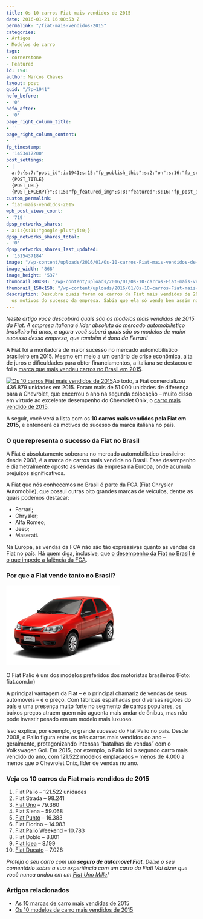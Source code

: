 ```yaml
---
title: Os 10 carros Fiat mais vendidos de 2015
date: 2016-01-21 16:00:53 Z
permalink: "/fiat-mais-vendidos-2015"
categories:
- Artigos
- Modelos de carro
tags:
- cornerstone
- Featured
id: 1941
author: Marcos Chaves
layout: post
guid: "/?p=1941"
hefo_before:
- '0'
hefo_after:
- '0'
page_right_column_title:
- ''
page_right_column_content:
- ''
fp_timestamp:
- '1453417200'
post_settings:
- |
  a:9:{s:7:"post_id";i:1941;s:15:"fp_publish_this";s:2:"on";s:16:"fp_schedule_this";s:3:"yes";s:11:"fp_datetime";s:16:"2016/01/21 21:00";s:18:"fp_timezone_offset";s:3:"120";s:8:"msg_body";s:66:"Novo post no {SITE_NAME}
  {POST_TITLE}
  {POST_URL}
  {POST_EXCERPT}";s:15:"fp_featured_img";s:8:"featured";s:16:"fp_post_img_text";s:0:"";s:5:"pages";a:2:{i:0;s:3:"own";i:1;s:15:"520743491417556";}}
custom_permalink:
- fiat-mais-vendidos-2015
wpb_post_views_count:
- '719'
dpsp_networks_shares:
- a:1:{s:11:"google-plus";i:0;}
dpsp_networks_shares_total:
- '0'
dpsp_networks_shares_last_updated:
- '1515437184'
image: "/wp-content/uploads/2016/01/Os-10-carros-Fiat-mais-vendidos-de-2015.jpg"
image_width: '868'
image_height: '537'
thumbnail_80x80: "/wp-content/uploads/2016/01/Os-10-carros-Fiat-mais-vendidos-de-2015-80x80.jpg"
thumbnail_150x150: "/wp-content/uploads/2016/01/Os-10-carros-Fiat-mais-vendidos-de-2015-150x150.jpg"
description: Descubra quais foram os carros da Fiat mais vendidos de 2015 e entenda
  os motivos do sucesso da empresa. Sabia que ela só vende bem assim no Brasil?
---
```


_Neste artigo você descobrirá quais são os modelos mais vendidos de 2015 da Fiat. A empresa italiana é líder absoluta do mercado automobilístico brasileiro há anos, e agora você saberá quais são os modelos de maior sucesso dessa empresa, que também é dona da Ferrari!_

A Fiat foi a montadora de maior sucesso no mercado automobilístico brasileiro em 2015. Mesmo em meio a um cenário de crise econômica, alta de juros e dificuldades para obter financiamentos, a italiana se destacou e foi a <a href="/10-marcas-mais-vendidas-2015" target="_blank">marca que mais vendeu carros no Brasil em 2015</a>.

[<img class="alignleft wp-image-3283" title="Os 10 carros Fiat mais vendidos de 2015" src="/wp-content/uploads/2016/01/Os-10-carros-Fiat-mais-vendidos-de-2015.jpg" alt="Os 10 carros Fiat mais vendidos de 2015" width="368" height="228" srcset="/wp-content/uploads/2016/01/Os-10-carros-Fiat-mais-vendidos-de-2015.jpg 868w, /wp-content/uploads/2016/01/Os-10-carros-Fiat-mais-vendidos-de-2015-250x155.jpg 250w, /wp-content/uploads/2016/01/Os-10-carros-Fiat-mais-vendidos-de-2015-768x475.jpg 768w, /wp-content/uploads/2016/01/Os-10-carros-Fiat-mais-vendidos-de-2015-700x433.jpg 700w, /wp-content/uploads/2016/01/Os-10-carros-Fiat-mais-vendidos-de-2015-120x74.jpg 120w" sizes="(max-width: 368px) 100vw, 368px" />](/wp-content/uploads/2016/01/Os-10-carros-Fiat-mais-vendidos-de-2015.jpg)Ao todo, a Fiat comercializou 436.879 unidades em 2015. Foram mais de 51.000 unidades de diferença para a Chevrolet, que encerrou o ano na segunda colocação – muito disso em virtude ao excelente desempenho do Chevrolet Onix, o <a href="/carros-mais-vendidos-2015" target="_blank">carro mais vendido de 2015</a>.

A seguir, você verá a lista com os **10 carros mais vendidos pela Fiat em 2015**, e entenderá os motivos do sucesso da marca italiana no país.

### O que representa o sucesso da Fiat no Brasil

A Fiat é absolutamente soberana no mercado automobilístico brasileiro: desde 2008, é a marca de carros mais vendida no Brasil. Esse desempenho é diametralmente oposto às vendas da empresa na Europa, onde acumula prejuízos significativos.

A Fiat que nós conhecemos no Brasil é parte da FCA (Fiat Chrysler Automobile), que possui outras oito grandes marcas de veículos, dentre as quais podemos destacar:

  * Ferrari;
  * Chrysler;
  * Alfa Romeo;
  * Jeep;
  * Maserati.

Na Europa, as vendas da FCA não são tão expressivas quanto as vendas da Fiat no país. Há quem diga, inclusive, que [o desempenho da Fiat no Brasil é o que impede a falência da FCA](http://www.car.blog.br/2014/06/fiat-poderia-ser-extinta-se-nao-fosse-o.html).

### Por que a Fiat vende tanto no Brasil?

<div id="attachment_1984"  class="wp-caption alignleft">
  <img class="wp-image-1984 size-medium" src="/wp-content/uploads/2016/02/fiat-palio-fire-300x210.png" alt="Fiat Palio Fire" width="300" height="210" />
  
  <p class="wp-caption-text">
    O Fiat Palio é um dos modelos preferidos dos motoristas brasileiros (Foto: fiat.com.br)
  </p>
</div>

A principal vantagem da Fiat – e o principal chamariz de vendas de seus automóveis – é o preço. Com fábricas espalhadas por diversas regiões do país e uma presença muito forte no segmento de carros populares, os baixos preços atraem quem não aguenta mais andar de ônibus, mas não pode investir pesado em um modelo mais luxuoso.

Isso explica, por exemplo, o grande sucesso do Fiat Palio no país. Desde 2008, o Palio figura entre os três carros mais vendidos do ano – geralmente, protagonizando intensas “batalhas de vendas” com o Volkswagen Gol. Em 2015, por exemplo, o Palio foi o segundo carro mais vendido do ano, com 121.522 modelos emplacados – menos de 4.000 a menos que o Chevrolet Onix, líder de vendas no ano.

### Veja os 10 carros da Fiat mais vendidos de 2015

  1. Fiat Palio – 121.522 unidades
  2. Fiat Strada – 98.241
  3. <a href="/media-de-precos-do-seguro-auto-uno" target="_blank">Fiat Uno</a> – 79.360
  4. Fiat Siena – 59.068
  5. <a href="/seguro-fiat-punto" target="_blank">Fiat Punto</a> – 16.383
  6. Fiat Fiorino – 14.983
  7. <a href="/seguro-auto-palio-weekend" target="_blank">Fiat Palio Weekend</a> – 10.783
  8. Fiat Doblò – 8.801
  9. <a href="/seguro-auto-fiat-idea" target="_blank">Fiat Idea</a> – 8.199
 10. <a href="/seguro-auto-fiat-ducato" target="_blank">Fiat Ducato</a> – 7.028

_Proteja o seu carro com um **seguro de automóvel Fiat**. Deixe o seu comentário sobre a sua experiência com um carro da Fiat! Vai dizer que você nunca andou em um <a href="/seguro-auto-fiat-uno-mille" target="_blank">Fiat Uno Mille</a>!_

### Artigos relacionados

  * <a href="/10-marcas-mais-vendidas-2015" target="_blank">As 10 marcas de carro mais vendidas de 2015</a>
  * <a href="/carros-mais-vendidos-2015" target="_blank">Os 10 modelos de carro mais vendidos de 2015</a>